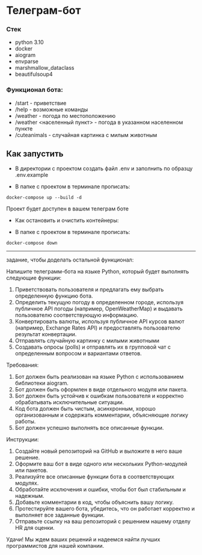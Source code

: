 # Телеграм-бот

### Стек

- python 3.10
- docker
- aiogram
- envparse
- marshmallow_dataclass
- beautifulsoup4

### Функционал бота:
- /start - приветствие
- /help - возможные команды
- /weather - погода по местоположению
- /weather <населенный пункт> - погода в указанном населенном пункте
- /cuteanimals - случайная картинка с милым животным

## Как запустить

- В директории с проектом создать файл .env и заполнить по образцу .env.example

- В папке с проектом в терминале прописать:

```Sh
docker-compose up --build -d
```

Проект будет доступен в вашем телеграм боте

- Как остановить и очистить контейнеры:

- В папке с проектом в терминале прописать:

```Sh
docker-compose down
```

____

задание, чтобы доделать остальной функционал:

Напишите телеграмм-бота на языке Python, который будет выполнять следующие функции:

1. Приветствовать пользователя и предлагать ему выбрать определенную функцию бота.
2. Определить текущую погоду в определенном городе, используя публичное API погоды (например, OpenWeatherMap) и выдавать пользователю соответствующую информацию.
3. Конвертировать валюты, используя публичное API курсов валют (например, Exchange Rates API) и предоставлять пользователю результат конвертации.
4. Отправлять случайную картинку с милыми животными
5. Создавать опросы (polls) и отправлять их в групповой чат с определенным вопросом и вариантами ответов.


Требования:

1. Бот должен быть реализован на языке Python с использованием библиотеки aiogram.
2. Бот должен быть оформлен в виде отдельного модуля или пакета.
3. Бот должен быть устойчив к ошибкам пользователя и корректно обрабатывать исключительные ситуации.
4. Код бота должен быть чистым, асинхронным, хорошо организованным и содержать комментарии, объясняющие логику работы.
5. Бот должен успешно выполнять все описанные функции.

Инструкции:

1. Создайте новый репозиторий на GitHub и выложите в него ваше решение.
2. Оформите ваш бот в виде одного или нескольких Python-модулей или пакетов.
3. Реализуйте все описанные функции бота в соответствующих модулях.
4. Обработайте исключения и ошибки, чтобы бот был стабильным и надежным.
5. Добавьте комментарии в код, чтобы объяснить вашу логику.
6. Протестируйте вашего бота, убедитесь, что он работает корректно и выполняет все заданные функции.
7. Отправьте ссылку на ваш репозиторий с решением нашему отделу HR для оценки.

Удачи! Мы ждем ваших решений и надеемся найти лучших программистов для нашей компании.